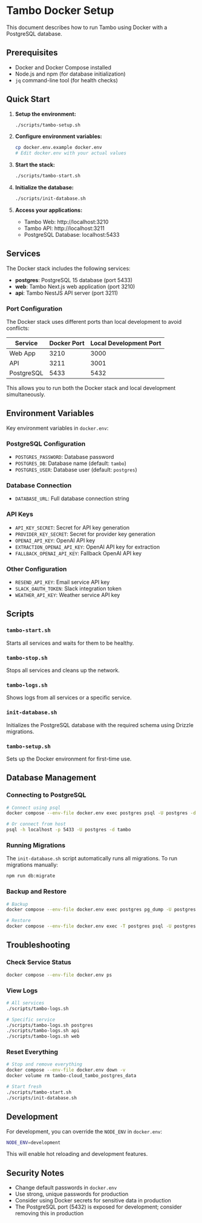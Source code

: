 # Tambo Docker Setup

This document describes how to run Tambo using Docker with a PostgreSQL database.

## Prerequisites

- Docker and Docker Compose installed
- Node.js and npm (for database initialization)
- `jq` command-line tool (for health checks)

## Quick Start

1. **Setup the environment:**

   ```bash
   ./scripts/tambo-setup.sh
   ```

2. **Configure environment variables:**

   ```bash
   cp docker.env.example docker.env
   # Edit docker.env with your actual values
   ```

3. **Start the stack:**

   ```bash
   ./scripts/tambo-start.sh
   ```

4. **Initialize the database:**

   ```bash
   ./scripts/init-database.sh
   ```

5. **Access your applications:**
   - Tambo Web: http://localhost:3210
   - Tambo API: http://localhost:3211
   - PostgreSQL Database: localhost:5433

## Services

The Docker stack includes the following services:

- **postgres**: PostgreSQL 15 database (port 5433)
- **web**: Tambo Next.js web application (port 3210)
- **api**: Tambo NestJS API server (port 3211)

### Port Configuration

The Docker stack uses different ports than local development to avoid conflicts:

| Service    | Docker Port | Local Development Port |
| ---------- | ----------- | ---------------------- |
| Web App    | 3210        | 3000                   |
| API        | 3211        | 3001                   |
| PostgreSQL | 5433        | 5432                   |

This allows you to run both the Docker stack and local development simultaneously.

## Environment Variables

Key environment variables in `docker.env`:

### PostgreSQL Configuration

- `POSTGRES_PASSWORD`: Database password
- `POSTGRES_DB`: Database name (default: `tambo`)
- `POSTGRES_USER`: Database user (default: `postgres`)

### Database Connection

- `DATABASE_URL`: Full database connection string

### API Keys

- `API_KEY_SECRET`: Secret for API key generation
- `PROVIDER_KEY_SECRET`: Secret for provider key generation
- `OPENAI_API_KEY`: OpenAI API key
- `EXTRACTION_OPENAI_API_KEY`: OpenAI API key for extraction
- `FALLBACK_OPENAI_API_KEY`: Fallback OpenAI API key

### Other Configuration

- `RESEND_API_KEY`: Email service API key
- `SLACK_OAUTH_TOKEN`: Slack integration token
- `WEATHER_API_KEY`: Weather service API key

## Scripts

### `tambo-start.sh`

Starts all services and waits for them to be healthy.

### `tambo-stop.sh`

Stops all services and cleans up the network.

### `tambo-logs.sh`

Shows logs from all services or a specific service.

### `init-database.sh`

Initializes the PostgreSQL database with the required schema using Drizzle migrations.

### `tambo-setup.sh`

Sets up the Docker environment for first-time use.

## Database Management

### Connecting to PostgreSQL

```bash
# Connect using psql
docker compose --env-file docker.env exec postgres psql -U postgres -d tambo

# Or connect from host
psql -h localhost -p 5433 -U postgres -d tambo
```

### Running Migrations

The `init-database.sh` script automatically runs all migrations. To run migrations manually:

```bash
npm run db:migrate
```

### Backup and Restore

```bash
# Backup
docker compose --env-file docker.env exec postgres pg_dump -U postgres tambo > backup.sql

# Restore
docker compose --env-file docker.env exec -T postgres psql -U postgres tambo < backup.sql
```

## Troubleshooting

### Check Service Status

```bash
docker compose --env-file docker.env ps
```

### View Logs

```bash
# All services
./scripts/tambo-logs.sh

# Specific service
./scripts/tambo-logs.sh postgres
./scripts/tambo-logs.sh api
./scripts/tambo-logs.sh web
```

### Reset Everything

```bash
# Stop and remove everything
docker compose --env-file docker.env down -v
docker volume rm tambo-cloud_tambo_postgres_data

# Start fresh
./scripts/tambo-start.sh
./scripts/init-database.sh
```

## Development

For development, you can override the `NODE_ENV` in `docker.env`:

```bash
NODE_ENV=development
```

This will enable hot reloading and development features.

## Security Notes

- Change default passwords in `docker.env`
- Use strong, unique passwords for production
- Consider using Docker secrets for sensitive data in production
- The PostgreSQL port (5432) is exposed for development; consider removing this in production

